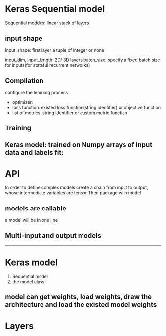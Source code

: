 # Keras Sequential model

Sequential moddes: linear stack of layers
## input shape
input_shape: first layer
  a tuple of integer or none

input_dim, input_length: 2D/ 3D layers
batch_size: specify a fixed batch size for inputs(for stateful recurrent networks)

## Compilation
configure the learning process
- optimizer:
- loss function: existed loss function(string identifier) or objective function
- list of metrics: string identifier or custom metric function

## Training
Keras model: trained on Numpy arrays of input data and labels
fit:
----
# API
In order to define complex models
create a chain from input to output, whose intermediate variables are tensor
Then package with model

## models are callable
a model will be in one line

## Multi-input and output models
----
# Keras model
1. Sequential model
2. the model class

model can get weights, load weights, draw the architecture and load the existed model weights
----
# Layers
